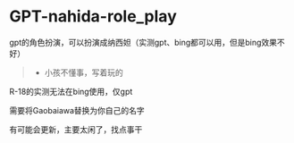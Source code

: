 # GPT-nahida-role_play

gpt的角色扮演，可以扮演成纳西妲（实测gpt、bing都可以用，但是bing效果不好）

> - 小孩不懂事，写着玩的

R-18的实测无法在bing使用，仅gpt

需要将Gaobaiawa替换为你自己的名字

有可能会更新，主要太闲了，找点事干
